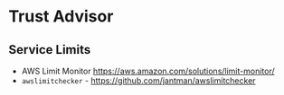 # Trust Advisor

## Service Limits

- AWS Limit Monitor https://aws.amazon.com/solutions/limit-monitor/
- `awslimitchecker` - https://github.com/jantman/awslimitchecker
